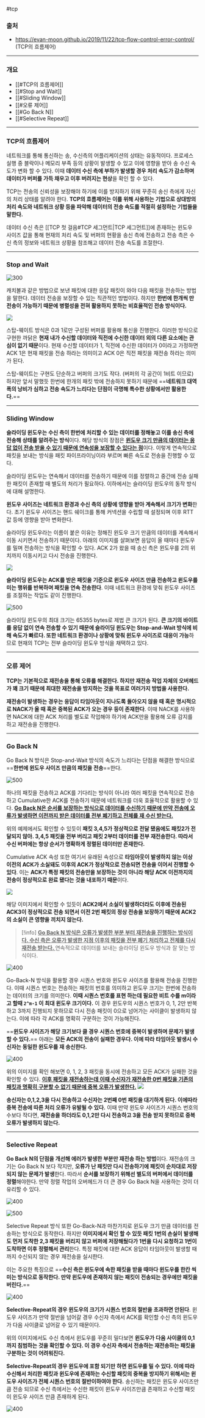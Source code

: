 #tcp 
### 출처
* https://evan-moon.github.io/2019/11/22/tcp-flow-control-error-control/ (TCP의 흐름제어)
___
### 개요
* [[#TCP의 흐름제어]]
* [[#Stop and Wait]]
* [[#Sliding Window]]
* [[#오류 제어]]
* [[#Go Back N]]
* [[#Selective Repeat]]
___
### TCP의 흐름제어

네트워크를 통해 통신하는 송, 수신측의 어플리케이션의 상태는 유동적이다. 프로세스 실행 중 블락이나 메모리 부족 등의 상황이 발생할 수 있고 이에 영향을 받아 송 수신 속도가 변화 할 수 있다. 이때 **데이터 수신 측에 부하가 발생할 경우 처리 속도가 감소하며 데이터가 버퍼를 가득 채우고 이후 버려지는 현상**을 확인 할 수 있다. 

TCP는 전송의 신뢰성을 보장해야 하기에 이를 방지하기 위해 꾸준히 송신 측에게 자신의 처리 상태를 알려야 한다. <span class="red red-bg"><b>TCP의 흐름제어는 이를 위해 사용하는 기법으로 상대방의 처리 속도와 네트워크 상황 등을 파악해 데이터의 전송 속도를 적절히 설정하는 기법들을 말한다.</b></span>

데이터 수신 측은 [[TCP 첫 걸음#TCP 세그먼트|TCP 세그먼트]]에 존재하는 윈도우 사이즈 값을 통해 현재의 처리 속도 및 버퍼의 현황을 송신 측에 전송하고 전송 측은 수신 측의 정보와 네트워크 상황을 참조해고 데이터 전송 속도를 조절한다.  
___
### Stop and Wait

![300](https://evan-moon.github.io/static/65ff8e861f0894835574fb210cb11888/6af66/stop-and-wait.png)

캐치볼과 같은 방법으로 보낸 패킷에 대한 응답 패킷이 와야 다음 패킷을 전송하는 방법을 말한다. 데이터 전송을 보장할 수 있는 직관적인 방법이다. 하지만 **한번에 한개씩 만 전송이 가능하기 때문에 병렬성을 전혀 활용하지 못하는 비효율적인 전송 방식이다.**

![](https://obs3dian.s3.ap-northeast-2.amazonaws.com/TCP%EC%9D%98%20%ED%9D%90%EB%A6%84%20%EC%A0%9C%EC%96%B4%20/%20Pasted%20image%2020240501120759.png)

스탑-웨이트 방식은 0과 1로만 구성된 버퍼를 활용해 통신을 진행한다. 이러한 방식으로 구현한 까닭은 **현재 내가 수신할 데이터와 직전에 수신한 데이터 외의 다른 요소에는 관심이 없기 때문**이다. 현재 수신할 데이터가 1, 직전에 수신한 데이터가 0이라고 가정하면 ACK 1은  현재 패킷을 전송 하라는 의미이고 ACK 0은 직전 패킷을 재전송 하라는 의미가 된다.

스탑-웨이트는 구현도 단순하고 버퍼의 크기도 작다. (버퍼의 각 공간이 1비트 이므로) 하지만 앞서 말했듯 한번에 한개의 패킷 밖에 전송하지 못하기 때문에 ==**네트워크 대역폭의 낭비가 심하고 전송 속도가 느리다는 단점이 극명해 특수한 상황에서만 활용한다.**==
___
### Sliding Window

**슬라이딩 윈도우는 수신 측이 한번에 처리할 수 있는 데이터를 정해놓고 이를 송신 측에 전송해 상태를 알려주는 방식**이다. 해당 방식의 장점은 <b><u>윈도우 크기 만큼의 데이터는 응답 없이 전송 받을 수 있기 때문에 연속성을 보장할 수 있다는 점</u></b>이다. 이렇게 연속적으로 패킷을 보내는 방식을 패킷 파이프라이닝이라 부르며 빠른 속도로 전송을 진행할 수 있다.

슬라이딩 윈도우는 연속해서 데이터를 전송하기 때문에 이를 정렬하고 중간에 전송 실패한 패킷이 존재할 때 별도의 처리가 필요하다. 이하에서는 슬라이딩 윈도우의 동작 방식에 대해 설명한다.

**윈도우 사이즈는 네트워크 환경과 수신 측의 상황에 영향을 받아 계속해서 크기가 변화**한다. 초기 윈도우 사이즈는 핸드 쉐이크를 통해 커넥션을 수립할 때 설정되며 이후 RTT 값 등에 영향을 받아 변화한다.

슬라이딩 윈도우라는 이름이 붙은 이유는 정해진 윈도우 크기 만큼의 데이터를 계속해서 이동 시키면서 전송하기 때문이다. 아래의 이미지를 살펴보면 응답이 올 때마다 윈도우를 밀며 전송하는 방식을 확인할 수 있다. ACK 2가 왔을 때 송신 측은 윈도우를 2의 위치까지 이동시키고 다시 전송을 진행한다.

![](https://obs3dian.s3.ap-northeast-2.amazonaws.com/TCP%EC%9D%98%20%ED%9D%90%EB%A6%84%20%EC%A0%9C%EC%96%B4%20/%20Pasted%20image%2020231227161028.png)

**슬라이딩 윈도우는 ACK를 받은 패킷을 기준으로 윈도우 사이즈 만큼 전송하고 윈도우를 미는 행위를 반복하며 패킷을 연속 전송한다**. 이때 네트워크 환경에 맞춰 윈도우 사이즈를 조절하는 작업도 같이 진행한다.

![500](https://obs3dian.s3.ap-northeast-2.amazonaws.com/TCP%EC%9D%98%20%ED%9D%90%EB%A6%84%20%EC%A0%9C%EC%96%B4%20/%20Pasted%20image%2020231227161358%201.png)

슬라이딩 윈도우의 최대 크기는 65355 bytes로 제법 큰 크기가 된다. **큰 크기의 바이트를 응답 없이 연속 전송할 수 있기 때문에 슬라이딩 윈도우는 Stop-and-Wait 방식에 비해 속도가 빠르다. 또한 네트워크 환경이나 상황에 맞춰 윈도우 사이즈로 대응이 가능**하므로 현재의 TCP는 전부 슬라이딩 윈도우 방식을 채택하고 있다.
___
### 오류 제어

<span class="red red-bg"><b>TCP는 기본적으로 재전송을 통해 오류를 해결한다. 하지만 재전송 작업 자체의 오버헤드가 꽤 크기 때문에 최대한 재전송을 방지하는 것을 목표로 여러가지 방법을 사용한다.</b></span>

**재전송이 발생하는 경우는 응답이 타임아웃이 지나도록 돌아오지 않을 때 혹은 명시적으로 NACK가 올 때 혹은 중복된 ACK가 오는 경우 등이 존재한다**. 이때 NACK를 사용하면 NACK에 대한 ACK 처리를 별도로 작업해야 하기에 ACK만을 활용해 오류 감지를 하고 재전송을 진행한다.
___
### Go Back N

Go Back N 방식은 Stop-and-Wait 방식의 속도가 느리다는 단점을 해결한 방식으로 ==**한번에 윈도우 사이즈 만큼의 패킷을 전송**==한다. 

![500](https://obs3dian.s3.ap-northeast-2.amazonaws.com/TCP%EC%9D%98%20%ED%9D%90%EB%A6%84%20%EC%A0%9C%EC%96%B4%20/%20Pasted%20image%2020231227165039.png)

하나의 패킷을 전송하고 ACK를 기다리는 방식이 아니라 여러 패킷을 연속적으로 전송하고 Cumulative한 ACK를 전송하기 때문에 네트워크를 더욱 효율적으로 활용할 수 있다. <b><u>Go Back N은 순서를 보장하는 방식으로 데이터를 수신하기 때문에 만약 전송에 오류가 발생하면 이전까지 받은 데이터를 전부 폐기하고 전체를 재 수신 받는다.</u></b> 

위의 예제에서도 확인할 수 있듯이 **패킷 3,4,5가 정상적으로 전달 됐음에도 패킷2가 전달되지 않아.  3,4,5 패킷을 전부 버리고  패킷 2부터 데이터를 전부 재전송한다. 따라서 수신 버퍼에는 항상 순서가 명확하게 정렬된 데이터만 존재한다.**

Cumulative ACK 속성 또한 여기서 유래된 속성으로 **타임아웃이 발생하지 않는 이상 이전의 ACK가 소실돼도 이후의 ACK가 정상적으로 전송되면 전송을 이어서 진행할 수있다**. 이는 **ACK가 특정 패킷의 전송만을 보장하는 것이 아니라 해당 ACK 이전까지의 전송이 정상적으로 완료 됐다는 것을 내포하기 때문**이다.

![](https://obs3dian.s3.ap-northeast-2.amazonaws.com/TCP%EC%9D%98%20%ED%9D%90%EB%A6%84%20%EC%A0%9C%EC%96%B4%20/%20Pasted%20image%2020240501142249.png)

해당 이미지에서 확인할 수 있듯이 **ACK2에서 소실이 발생하더라도 이후에 전송된 ACK3이 정상적으로 전송 되면서 이전 2번 패킷의 정상 전송을 보장하기 때문에 ACK2의 소실이 큰 영향을 끼치지 않는다.** 

> [!info]
><b><u>Go Back N 방식은 오류가 발생한 부분 부터 재전송을 진행하는 방식이다. 수신 측은 오류가 발생한 지점 이후의 패킷을 전부 폐기 처리하고 전체를 다시 재전송 받는다. </b></u>연속적으로 데이터를 보내는 슬라이딩 윈도우 방식과 잘 맞는 방식이다.


![400](https://obs3dian.s3.ap-northeast-2.amazonaws.com/TCP%EC%9D%98%20%ED%9D%90%EB%A6%84%20%EC%A0%9C%EC%96%B4%20/%20Pasted%20image%2020240501143228.png)

Go-Back-N 방식을 활용할 경우 시퀀스 번호와 윈도우 사이즈를 활용해 전송을 진행한다. 이때 시퀀스 번호는 전송하는 패킷의 번호를 의미하고 윈도우 크기는 한번에 전송하는 데이터의 크기를 의미한다. **이때 시퀀스 번호를 표현 하는데 필요한 비트 수를 m이라고 할때 `2^m-1` 이 최대 윈도우 크기이다.** 이 경우 윈도우의 시퀀스 번호가 0, 1, 2만 반복하고 3까지 진행되지 못하므로 다시 전송 패킷이 0으로 넘어가는 사이클이 발생하지 않는다. 이에 따라 각 ACK를 명확히 구분하는 것이 가능해진다.

==**윈도우 사이즈가 해당 크기보다 클 경우 시퀀스 번호에 중복이 발생하며 문제가 발생할 수 있다.**== 아래는 **모든 ACK의 전송이 실패한 경우다. 이에 따라 타임아웃 발생시 수신자는 동일한 윈도우를 재 송신한다.**

![400](https://obs3dian.s3.ap-northeast-2.amazonaws.com/TCP%EC%9D%98%20%ED%9D%90%EB%A6%84%20%EC%A0%9C%EC%96%B4%20/%20Pasted%20image%2020240501144136.png)

위의 이미지를 확인 해보면 0, 1, 2, 3 패킷을 동시에 전송하고 모든 ACK가 실패한 것을 확인할 수 있다. <b><u>이후 패킷을 재전송하는데 이때 수신자가 재전송한 0번 패킷을 기존의 패킷과 명확히 구분할 수 없기 때문에 중복 오류가 발생한다.</u></b> 
![](https://obs3dian.s3.ap-northeast-2.amazonaws.com/TCP%EC%9D%98%20%ED%9D%90%EB%A6%84%20%EC%A0%9C%EC%96%B4%20/%20%EC%8A%A4%ED%81%AC%EB%A6%B0%EC%83%B7%202024-05-01%20%EC%98%A4%ED%9B%84%2011.46.39.png)

**송신자는 0,1,2,3을 다시 전송하고 수신자는 2번째 0번 패킷을 대기하게 된다. 이에따라 중복 전송에 따른 처리 오류가 유발될 수 있다.** 이때 만약 윈도우 사이즈가 시퀀스 번호의 수보다 작다면, **재전송을 하더라도 0,1,2만 다시 전송하고 3을 전송 받지 못하므로 중복 오류가 발생하지 않는다.**
___ 
### Selective Repeat

**Go Back N의 단점을 개선해 에러가 발생한 부분만 재전송 하는 방법**이다. 재전송의 크기는 Go Back N 보다 작지만, **오류가 난 패킷만 다시 전송하기에 패킷이 순차대로 저장되지 않는 문제가 발생**한다. 따라서 **순서를 보장하기 위해선 별도의 버퍼에서 데이터를 정렬**해야한다. 만약 정렬 작업의 오버헤드가 더 큰 경우 Go Back N을 사용하는 것이 더 유리할 수 있다.

![400](https://obs3dian.s3.ap-northeast-2.amazonaws.com/TCP%EC%9D%98%20%ED%9D%90%EB%A6%84%20%EC%A0%9C%EC%96%B4%20/%20Pasted%20image%2020231227165628.png)

![500](https://obs3dian.s3.ap-northeast-2.amazonaws.com/TCP%EC%9D%98%20%ED%9D%90%EB%A6%84%20%EC%A0%9C%EC%96%B4%20/%20Pasted%20image%2020240501173959.png)

Selective Repeat 방식 또한 Go-Back-N과 마찬가지로 윈도우 크기 만큼 데이터를 전송하는 방식으로 동작한다. 하지만 **이미지에서 확인 할 수 있듯 패킷 1번의 손실이 발생해도 먼저 도착한 2,3 패킷을 버리지 않고 버퍼에 저장해뒀다가 1번을 다시 요청하고 1번이 도착하면 이후 정렬해서 관리**한다. 특정 패킷에 대한 ACK 응답이 타임아웃이 발생할 때까지 수신되지 않는 경우 재전송을 실시한다.

이는 주요한 특징으로 ==**수신 측은 윈도우에 속한 패킷을 받을 때마다 윈도우를 한칸 씩 미는 방식으로 동작한다. 만약 윈도우에 존재하지 않는 패킷이 전송되는 경우에만 패킷을 버린다.**==

![400](https://obs3dian.s3.ap-northeast-2.amazonaws.com/TCP%EC%9D%98%20%ED%9D%90%EB%A6%84%20%EC%A0%9C%EC%96%B4%20/%20Pasted%20image%2020240501181404.png)

**Selective-Repeat의 경우 윈도우의 크기가 시퀀스 번호의 절반을 초과하면 안된다**. 윈도우 사이즈가 만약 절반을 넘어갈 경우 수신자 측에서 ACK를 확인할 수신 측의 윈도우가 다음 사이클로 넘어갈 수 있기 때문이다.

위의 이미지에서도 수신 측에서 윈도우를 꾸준히 밀다보면 **윈도우가 다음 사이클의 0,1까지 침범하는 것을 확인할 수 있다. 이 경우 수신자 측에서 전송하는 재전송하는 패킷을 구분하는 것이 어려워진다.** 

**Selective-Repeat의 경우 윈도우에 포함 되기만 하면 윈도우를 밀 수 있다. 이에 따라 수신해서 처리한 패킷과 윈도우에 존재하는 수신할 패킷의 중복을 방지하기 위해서는 윈도우 사이즈가 전체 시퀀스 번호의 절반이하여야 한다.** 송신하는 패킷은 윈도우 사이즈만큼 전송 되므로 수신 측에서는 수신한 패킷이 윈도우 사이즈만큼 존재하고 수신할 패킷이 윈도우 사이즈 만큼 존재하게 된다. 

![400](https://obs3dian.s3.ap-northeast-2.amazonaws.com/TCP%EC%9D%98%20%ED%9D%90%EB%A6%84%20%EC%A0%9C%EC%96%B4%20/%20Pasted%20image%2020240501181721.png)
